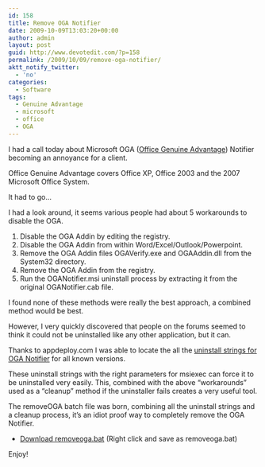 ```yaml
---
id: 158
title: Remove OGA Notifier
date: 2009-10-09T13:03:20+00:00
author: admin
layout: post
guid: http://www.devotedit.com/?p=158
permalink: /2009/10/09/remove-oga-notifier/
aktt_notify_twitter:
  - 'no'
categories:
  - Software
tags:
  - Genuine Advantage
  - microsoft
  - office
  - OGA
---
```

I had a call today about Microsoft OGA ([Office Genuine Advantage](http://en.wikipedia.org/wiki/Office_Genuine_Advantage)) Notifier becoming an annoyance for a client.

Office Genuine Advantage covers Office XP, Office 2003 and the 2007 Microsoft Office System.

It had to go&#8230;

<!--more-->I had a look around, it seems various people had about 5 workarounds to disable the OGA.

  1. Disable the OGA Addin by editing the registry.
  2. Disable the OGA Addin from within Word/Excel/Outlook/Powerpoint.
  3. Remove the OGA Addin files OGAVerify.exe and OGAAddin.dll from the System32 directory.
  4. Remove the OGA Addin from the registry.
  5. Run the OGANotifier.msi uninstall process by extracting it from the original OGANotifier.cab file.

I found none of these methods were really the best approach, a combined method would be best.

However, I very quickly discovered that people on the forums seemed to think it could not be uninstalled like any other application, but it can.

Thanks to appdeploy.com I was able to locate the all the [uninstall strings for OGA Notifier](http://www.appdeploy.com/software/browse.asp?k=OGA%20Notifier) for all known versions.

These uninstall strings with the right parameters for msiexec can force it to be uninstalled very easily. This, combined with the above &#8220;workarounds&#8221; used as a &#8220;cleanup&#8221; method if the uninstaller fails creates a very useful tool.

The removeOGA batch file was born, combining all the uninstall strings and a cleanup process, it&#8217;s an idiot proof way to completely remove the OGA Notifier.

  * [Download removeoga.bat](http://hm2k.googlecode.com/svn/trunk/code/batch/removeoga.bat) (Right click and save as removeoga.bat)

Enjoy!